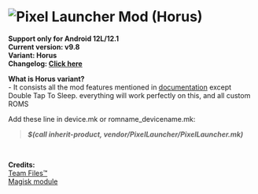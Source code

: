 # ![Pixel Launcher Mod (Horus)](https://telegra.ph/file/c54fbbf51b9191b499eaf.jpg)<br/>
**Support only for Android 12L/12.1**<br/>
**Current version: v9.8**<br/>
**Variant: Horus**<br/>
**Changelog: [Click here](https://telegra.ph/Changelog-Of-Pixel-Launcher-MoOD-07-07)**

**What is Horus variant?**<br/>
-&nbsp;It consists all the mod features mentioned in [documentation](https://telegra.ph/Pixel-Launcher-MOD-Features-Version-Details-Instructions--Troubleshooting-02-07) except Double Tap To Sleep. everything will work perfectly on this, and all custom ROMS<br/>

Add these line in device.mk or romname_devicename.mk:
>**_$(call inherit-product, vendor/PixelLauncher/PixelLauncher.mk)_**
<br/>

**Credits:**<br/>
[Team&nbsp;Files™](https://t.me/modulesrepo)<br/>
[Magisk&nbsp;module](https://t.me/modulesrepo/3166)<br/>
